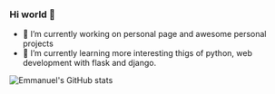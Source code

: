 ### Hi world 👋

<!--
**emmanuelurbina/emmanuelurbina** is a ✨ _special_ ✨ repository because its `README.md` (this file) appears on your GitHub profile.

Here are some ideas to get you started:

- 🔭 I’m currently working on ...
- 🌱 I’m currently learning ...
- 👯 I’m looking to collaborate on ...
- 🤔 I’m looking for help with ...
- 💬 Ask me about ...
- 📫 How to reach me: ...
- 😄 Pronouns: ...
- ⚡ Fun fact: ...
-->


- 🔭 I’m currently working on personal page and awesome personal projects
- 🌱 I’m currently learning more interesting thigs of python, web development with flask and django.


![Emmanuel's GitHub stats](https://github-readme-stats.vercel.app/api?username=emmanuelurbina&show_icons=true&theme=cobalt)



